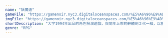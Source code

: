 ```yaml
---
name: "妖魔道"
gameFile: "https://gamenoir.nyc3.digitaloceanspaces.com/%E5%A6%96%E9%AD%94%E9%81%93/ymd.zip"
imgFile: "https://gamenoir.nyc3.digitaloceanspaces.com/%E5%A6%96%E9%AD%94%E9%81%93/original.webp"
shortDescription: "大宇1994年出品的角色扮演遊戲，與同年上市的軒轅劍２代一樣，以豐富的劇情跟聲光特效還有獨特的中國奇幻風格，在市場獲得大大的成功"
genre: "RPG"
---
```

